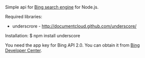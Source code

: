 Simple api for [Bing search engine](http://www.bing.com) for Node.js.

Required libraries:

- underscrore - http://documentcloud.github.com/underscore/

Installation:
    $ npm install underscore

You need the app key for Bing API 2.0. You can obtain it from [Bing Developer Center](http://www.bing.com/developers/appids.aspx).


	
